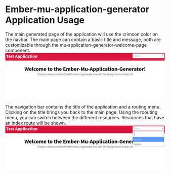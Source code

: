 # Ember-mu-application-generator Application Usage

The main generated page of the application will use the crimson color on the navbar. The main page can contain a basic title and message, both are customizable through the mu-application-generator-welcome-page component.
![Main page](images/mainpage.png)

The navigation bar contains the title of the application and a routing menu. Clicking on the title brings you back to the main page. Using the roouting menu, you can switch between the different resources. Resources that have an index route will be shown.
![Route menu dropdown](images/routemenu.png)
